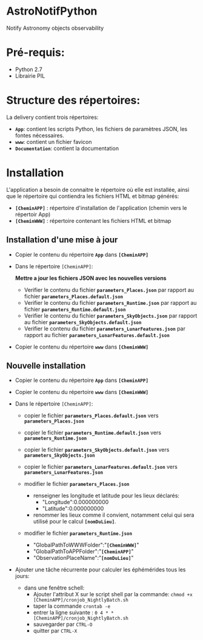 # AstroNotifPython
Notify Astronomy objects observability

# Pré-requis:
 - Python 2.7
 - Librairie PIL

# Structure des répertoires:
 La delivery contient trois répertoires:
 - **`App`**: contient les scripts Python, les fichiers de paramètres JSON, les fontes nécessaires.
 - **`www`**: contient un fichier favicon
 - **`Documentation`**: contient la documentation

# Installation
L'application a besoin de connaitre le répertoire où elle est installée, ainsi que le répertoire qui contiendra les fichiers HTML et bitmap générés:
 - **`[CheminAPP]`** : répertoire d'installation de l'application (chemin vers le répertoir App)
 - **`[CheminWWW]`** : répertoire contenant les fichiers HTML et bitmap


## Installation d'une mise à jour

 - Copier le contenu du répertoire **`App`** dans **`[CheminAPP]`**

 - Dans le répertoire `[CheminAPP]`:
 
   **Mettre a jour les fichiers JSON avec les nouvelles versions**

   - Verifier le contenu du fichier **`parameters_Places.json`** par rapport au fichier **`parameters_Places.default.json`** 
   - Verifier le contenu du fichier **`parameters_Runtime.json`** par rapport au fichier **`parameters_Runtime.default.json`** 
   - Verifier le contenu du fichier **`parameters_SkyObjects.json`** par rapport au fichier **`parameters_SkyObjects.default.json`** 
   - Verifier le contenu du fichier **`parameters_LunarFeatures.json`** par rapport au fichier **`parameters_LunarFeatures.default.json`** 

 - Copier le contenu du répertoire **`www`** dans **`[CheminWWW]`**


## Nouvelle installation

 - Copier le contenu du répertoire **`App`** dans **`[CheminAPP]`**

 - Copier le contenu du répertoire **`www`** dans **`[CheminWWW]`**

 - Dans le répertoire `[CheminAPP]`:

   - copier le fichier **`parameters_Places.default.json`** vers **`parameters_Places.json`**
   - copier le fichier **`parameters_Runtime.default.json`** vers **`parameters_Runtime.json`**
   - copier le fichier **`parameters_SkyObjects.default.json`** vers **`parameters_SkyObjects.json`**
   - copier le fichier **`parameters_LunarFeatures.default.json`** vers **`parameters_LunarFeatures.json`**
   
   - modifier le fichier **`parameters_Places.json`**
     - renseigner les longitude et latitude pour les lieux déclarés:
       - "Longitude":0.000000000
       - "Latitude":0.000000000 
     - renommer les lieux comme il convient, notamment celui qui sera utilisé pour le calcul **`[nomDuLieu]`**.
    
   - modifier le fichier **`parameters_Runtime.json`**
     - "GlobalPathToWWWFolder":"**`[CheminWWW]`**"
     - "GlobalPathToAPPFolder":"**`[CheminAPP]`**"
     - "ObservationPlaceName":"**`[nomDuLieu]`**"

 - Ajouter une tâche récurrente pour calculer les éphémérides tous les jours:
 
   - dans une fenêtre schell:
     - Ajouter l'attribut X sur le script shell par la commande:
         `chmod +x [CheminAPP]/cronjob_NightlyBatch.sh`
     - taper la commande `crontab -e`
     - entrer la ligne suivante :
        `0 4 * * [CheminAPP]/cronjob_NightlyBatch.sh`
     - sauvegarder par `CTRL-O`
     - quitter par `CTRL-X`
